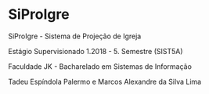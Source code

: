 # SiProIgre

SiProIgre - Sistema de Projeção de Igreja

Estágio Supervisionado 1.2018 - 5. Semestre (SIST5A)

Faculdade JK - Bacharelado em Sistemas de Informação

Tadeu Espíndola Palermo e Marcos Alexandre da Silva Lima